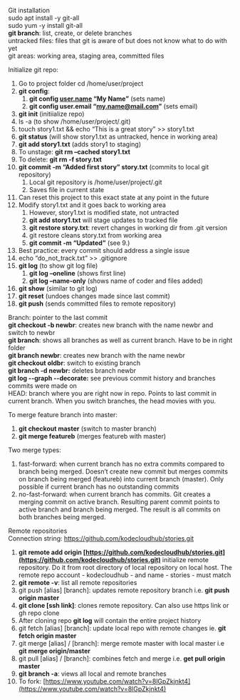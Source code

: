 Git installation  
sudo apt install \-y git-all  
sudo yum \-y install git-all  
**git branch**: list, create, or delete branches  
untracked files: files that git is aware of but does not know what to do with yet  
git areas: working area, staging area, committed files

Initialize git repo:

1. Go to project folder cd /home/user/project  
2. **git config**:   
   1. **git config [user.name](http://user.name) “My Name”** (sets name)  
   2. **git config user.email “[my.name@mail.com](mailto:my.name@mail.com)”** (sets email)  
3. **git init** (initiialize repo)  
4. ls \-a (to show /home/user/project/.git)  
5. touch story1.txt && echo “This is a great story” \>\> story1.txt  
6. **git status** (will show story1.txt as untracked, hence in working area)  
7. **git add story1.txt** (adds story1 to staging)  
8. To unstage: **git rm –cached story1.txt**  
9. To delete: **git rm \-f story.txt**  
10. **git commit \-m “Added first story” story.txt** (commits to local git repository)  
    1. Local git repository is /home/user/project/.git   
    2. Saves file in current state  
11. Can reset this project to this exact state at any point in the future  
12. Modify story1.txt and it goes back to working area  
    1. However, story1.txt is modified state, not untracted  
    2. **git add story1.txt** will stage updates to tracked file  
    3. **git restore story.txt**: revert changes in working dir from .git version  
    4. git restore cleans story.txt from working area  
    5. **git commit \-m “Updated”** (see 9.)  
13. Best practice: every commit should address a single issue  
14. echo “do\_not\_track.txt” \>\> .gitignore  
15. **git log** (to show git log file)  
    1. **git log –oneline** (shows first line)  
    2. **git log –name-only** (shows name of coder and files added)  
16. **git show** (similar to git log)  
17. **git reset** (undoes changes made since last commit)  
18. **git push** (sends committed files to remote repository)

Branch: pointer to the last commit  
**git checkout \-b newbr**: creates new branch with the name newbr and switch to newbr  
**git branch**: shows all branches as well as current branch. Have to be in right folder  
**git branch newbr**: creates new branch with the name newbr  
**git checkout oldbr**: switch to existing branch  
**git branch \-d newbr:** deletes branch newbr  
**git log \--graph \--decorate:** see previous commit history and branches commits were made on  
HEAD: branch where you are right now in repo. Points to last commit in current branch. When you switch branches, the head movies with you.

To merge feature branch into master:

1. **git checkout master** (switch to master branch)  
2. **git merge featureb** (merges featureb with master)

Two merge types:

1. fast-forward: when current branch has no extra commits compared to branch being merged. Doesn’t create new commit but merges commits on branch being merged (featureb) into current branch (master). Only possible if current branch has no outstanding commits  
2. no-fast-forward: when current branch has commits. Git creates a merging commit on active branch. Resulting parent commit points to active branch and branch being merged. The result is all commits on both branches being merged. 

Remote repositories  
Connection string: https://github.com/kodecloudhub/stories.git

1. **git remote add origin [https://github.com/kodecloudhub/stories.git](https://github.com/kodecloudhub/stories.git)**  initialize remote repository. Do it from root directory of local repository on local host. The remote repo account \- kodecloudhub \- and name \- stories \- must match  
2. **git remote \-v**: list all remote repositories  
3. git push \[alias\] \[branch\]: updates remote repository branch i.e. **git push origin master**  
4. **git clone \[ssh link\]**: clones remote repository. Can also use https link or gh repo clone  
5. After cloning repo **git log** will contain the entire project history  
6. git fetch \[alias\] \[branch\]: update local repo with remote changes ie. **git fetch origin master**  
7. git merge \[alias\] / \[branch\]: merge remote master with local master i.e **git merge origin/master**  
8. git pull \[alias\] / \[branch\]: combines fetch and merge i.e.  **get pull origin master**  
9. **git branch \-a**: views all local and remote branches  
10. To fork: [https://www.youtube.com/watch?v=8lGpZkjnkt4](https://www.youtube.com/watch?v=8lGpZkjnkt4) 
